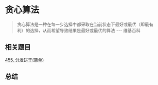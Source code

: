 # 贪心算法
>贪心算法是一种在每一步选择中都采取在当前状态下最好或最优（即最有利）的选择，从而希望导致结果是最好或最优的算法 --- 维基百科

## 相关题目
[455. 分发饼干(简单)]()


## 总结
